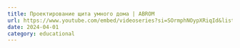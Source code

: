 ```yaml
---
title: Проектирование щита умного дома | ABROM
url: https://www.youtube.com/embed/videoseries?si=SOrmphNOypXRiqId&list=PL65qywpig4-VCvYNRXLOSqYGMo0iSZpMT
date: 2024-04-01
category: educational
---
```

